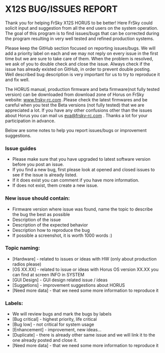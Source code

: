 # X12S BUG/ISSUES REPORT

Thank you for helping FrSky X12S HORUS to be better! Here FrSky could solicit input and suggestion from all the end users on the system operation. The goal of this program is to find issues/bugs that can be corrected during the program resulting in very well tested and refined production systems. 

Please keep the GitHub section focused on reporting issues/bugs. We will add a priority label on each 
and we may not reply on every issue in the first time but we are sure to take care of them. When the problem is resolved, we 
ask of you to double check and close the issue. Always check if the issue has already existed on GitHub, in order to prevent 
double posting. Well described bug description is very important for us to try to reproduce it and fix well. 

The HORUS manual, production firmware and beta firmware(not fully tested version) can be downloaded from download zone 
of Horus on FrSky website: www.frsky-rc.com .Please check the latest firmwares and be careful when you test the Beta versions (not 
fully tested) that we are appreciated a lot.
If you have any other confusions other than the issues about Horus you can mail us eva@frsky-rc.com . 
Thanks a lot for your participation in advance.

Below are some notes to help you report issues/bugs or improvement suggestions. 

### Issue guides
* Please make sure that you have upgraded to latest software version before you post an issue. 
* If you find a new bug, first please look at opened and closed issues to see if the issue is already listed.
* If it does exist you can comment if you have more information. 
* If does not exist, them create a new issue. 

### New issue should contain:
* Firmware version where issue was found, name the topic to describe the bug the best as possible 
* Description of the issue 
* Description of the expected behavior
* Description how to reproduce the bug
* If possible a screenshot, it is worth 1000 words :) 

### Topic naming:
* [Hardware] - related to issues or ideas with HW (only about production radios please)
* [OS XX.XX] - related to issue or ideas with Horus OS version XX.XX you can find at screen INFO in SYSTEM
* [GUI Design] - GUI design related issue / ideas
* [Suggetions] - improvement suggestions about HORUS
* [Need more data] - that we need some more information to reproduce it

### Labels:
* We will review bugs and mark the bugs by labels 
* [Bug critical] - highest priority, life critical 
* [Bug low] - not critical for system usage
* [Enhancement] - improvement, new ideas...
* [Duplicate] - there is already other same issue and we will link it to the one already posted and close it.
* [Need more data] - that we need some more information to reproduce it
